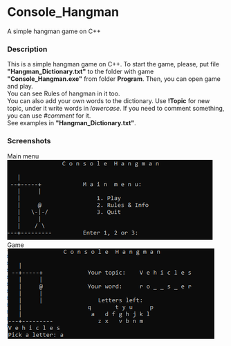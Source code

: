 # Console_Hangman
A simple hangman game on C++
### Description
This is a simple hangman game on C++. To start the game, please, put file **"Hangman_Dictionary.txt"** to the folder with game **"Console_Hangman.exe"** from folder **Program**. Then, you can open game and play.  
You can see Rules of hangman in it too.  
You can also add your own words to the dictionary. Use **!Topic** for new topic, under it write words in *lowercase*. If you need to comment something, you can use *#comment* for it.  
See examples in **"Hangman_Dictionary.txt"**.
### Screenshots
Main menu  
![Main menu](https://github.com/NktCHRN/Console_Hangman/raw/master/Screenshots/Screenshot1.png)  
Game  
![Game](https://github.com/NktCHRN/Console_Hangman/raw/master/Screenshots/Screenshot2.png)  
